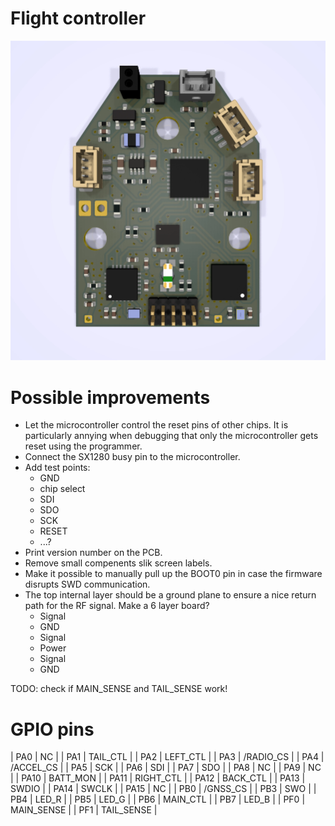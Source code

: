# Flight controller

![rendering](pictures/pcb.webp)

# Possible improvements

- Let the microcontroller control the reset pins of other chips. It is
  particularly annying when debugging that only the microcontroller gets reset
  using the programmer.
- Connect the SX1280 busy pin to the microcontroller.
- Add test points:
  - GND
  - chip select
  - SDI
  - SDO
  - SCK
  - RESET
  - ...?
- Print version number on the PCB.
- Remove small compenents slik screen labels.
- Make it possible to manually pull up the BOOT0 pin in case the firmware disrupts SWD communication.
- The top internal layer should be a ground plane to ensure a nice return path for the RF signal. Make a 6 layer board?
  - Signal
  - GND
  - Signal
  - Power
  - Signal
  - GND

TODO: check if MAIN_SENSE and TAIL_SENSE work!

# GPIO pins

| PA0  | NC         |
| PA1  | TAIL_CTL   |
| PA2  | LEFT_CTL   |
| PA3  | /RADIO_CS  |
| PA4  | /ACCEL_CS  |
| PA5  | SCK        |
| PA6  | SDI        |
| PA7  | SDO        |
| PA8  | NC         |
| PA9  | NC         |
| PA10 | BATT_MON   |
| PA11 | RIGHT_CTL  |
| PA12 | BACK_CTL   |
| PA13 | SWDIO      |
| PA14 | SWCLK      |
| PA15 | NC         |
| PB0  | /GNSS_CS   |
| PB3  | SWO        |
| PB4  | LED_R      |
| PB5  | LED_G      |
| PB6  | MAIN_CTL   |
| PB7  | LED_B      |
| PF0  | MAIN_SENSE |
| PF1  | TAIL_SENSE |
